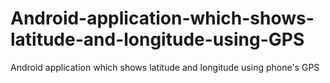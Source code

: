 # Android-application-which-shows-latitude-and-longitude-using-GPS
Android application which shows latitude and longitude using phone's GPS

